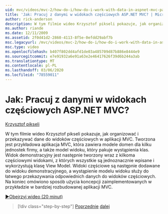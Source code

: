 ```yaml
---
uid: mvc/videos/mvc-2/how-do-i/how-do-i-work-with-data-in-aspnet-mvc-partial-views
title: 'Jak: Pracuj z danymi w widokach częściowych ASP.NET MVC? | Microsoft Docs'
author: rick-anderson
description: W tym filmie wideo Krzysztof pikseli pokazuje, jak organizować i przekazywać dane do widoków częściowych w aplikacji MVC. Zostanie utworzona Przykładowa aplikacja MVC, która zawiera domenę...
ms.author: riande
ms.date: 12/11/2009
ms.assetid: 2f0d41d2-2860-4113-8f5e-0efdd29abf7b
msc.legacyurl: /mvc/videos/mvc-2/how-do-i/how-do-i-work-with-data-in-aspnet-mvc-partial-views
msc.type: video
ms.openlocfilehash: b407f802dd4afd1de03a485709d87b886e8444e9
ms.sourcegitcommit: e7e91932a6e91a63e2e46417626f39d6b244a3ab
ms.translationtype: MT
ms.contentlocale: pl-PL
ms.lasthandoff: 03/06/2020
ms.locfileid: "78559011"
---
```

# <a name="how-do-i-work-with-data-in-aspnet-mvc-partial-views"></a>Jak: Pracuj z danymi w widokach częściowych ASP.NET MVC?

[Krzysztof pikseli](https://twitter.com/chrispels)

W tym filmie wideo Krzysztof pikseli pokazuje, jak organizować i przekazywać dane do widoków częściowych w aplikacji MVC. Tworzona jest przykładowa aplikacja MVC, która zawiera modele domen dla kilku jednostek firmy, a także model widoku, który pakuje wystąpienia klas. Widok demonstracyjny jest następnie tworzony wraz z kilkoma częściowymi widokami, z których wszystkie są jednoznacznie wpisane i wykorzystują klasę View Model. Widoki częściowe są następnie dodawane do widoku demonstracyjnego, a wystąpienie modelu widoku służy do łatwego przekazywania odpowiednich danych do widoków częściowych. Na koniec omówiono sposób użycia koncepcji zaimplementowanych w przykładzie w bardziej rozbudowanej aplikacji MVC.

[&#9654;Obejrzyj wideo (20 minut)](https://channel9.msdn.com/Blogs/ASP-NET-Site-Videos/how-do-i-work-with-data-in-aspnet-mvc-partial-views)

> [!div class="step-by-step"]
> [Poprzednie](how-do-i-return-json-formatted-data-for-an-ajax-call-in-an-aspnet-mvc-web-application.md)
> [dalej](how-do-i-implement-view-models-to-manage-data-for-aspnet-mvc-views.md)
